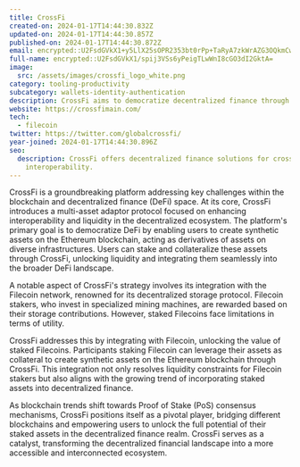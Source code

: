 ```yaml
---
title: CrossFi
created-on: 2024-01-17T14:44:30.832Z
updated-on: 2024-01-17T14:44:30.857Z
published-on: 2024-01-17T14:44:30.872Z
email: encrypted::U2FsdGVkX1+y5LlX25sOPR2353bt0rPp+TaRyA7zkWrAZG3OQkmCwRRnYmmGoLYU
full-name: encrypted::U2FsdGVkX1/spij3VSs6yPeigTLwWnI8cGO3dI2GktA=
image:
  src: /assets/images/crossfi_logo_white.png
category: tooling-productivity
subcategory: wallets-identity-authentication
description: CrossFi aims to democratize decentralized finance through the CrossFi platform.
website: https://crossfimain.com/
tech:
  - filecoin
twitter: https://twitter.com/globalcrossfi/
year-joined: 2024-01-17T14:44:30.896Z
seo:
  description: CrossFi offers decentralized finance solutions for cross-chain
    interoperability.
---
```


CrossFi is a groundbreaking platform addressing key challenges within the blockchain and decentralized finance (DeFi) space. At its core, CrossFi introduces a multi-asset adaptor protocol focused on enhancing interoperability and liquidity in the decentralized ecosystem. The platform's primary goal is to democratize DeFi by enabling users to create synthetic assets on the Ethereum blockchain, acting as derivatives of assets on diverse infrastructures. Users can stake and collateralize these assets through CrossFi, unlocking liquidity and integrating them seamlessly into the broader DeFi landscape.

A notable aspect of CrossFi's strategy involves its integration with the Filecoin network, renowned for its decentralized storage protocol. Filecoin stakers, who invest in specialized mining machines, are rewarded based on their storage contributions. However, staked Filecoins face limitations in terms of utility.

CrossFi addresses this by integrating with Filecoin, unlocking the value of staked Filecoins. Participants staking Filecoin can leverage their assets as collateral to create synthetic assets on the Ethereum blockchain through CrossFi. This integration not only resolves liquidity constraints for Filecoin stakers but also aligns with the growing trend of incorporating staked assets into decentralized finance.

As blockchain trends shift towards Proof of Stake (PoS) consensus mechanisms, CrossFi positions itself as a pivotal player, bridging different blockchains and empowering users to unlock the full potential of their staked assets in the decentralized finance realm. CrossFi serves as a catalyst, transforming the decentralized financial landscape into a more accessible and interconnected ecosystem.
